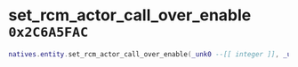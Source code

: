 # set_rcm_actor_call_over_enable `0x2C6A5FAC`

```lua
natives.entity.set_rcm_actor_call_over_enable(_unk0 --[[ integer ]], _unk1 --[[ integer ]], _unk2 --[[ integer ]], _unk3 --[[ integer ]], _unk4 --[[ integer ]], _unk5 --[[ integer ]], _unk6 --[[ integer ]], _unk7 --[[ integer ]], _unk8 --[[ integer ]], _unk9 --[[ integer ]])
```